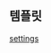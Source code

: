 
## 템플릿

[settings](https://g-yhlee.gitbook.io/settings/)
<!-- 
[rxjs](https://g-yhlee.gitbook.io/template/)

[fxjs](https://g-yhlee.gitbook.io/template/)

[electron](https://g-yhlee.gitbook.io/template/)

[svelte](https://g-yhlee.gitbook.io/template/)

[elixir](https://g-yhlee.gitbook.io/template/) -->

